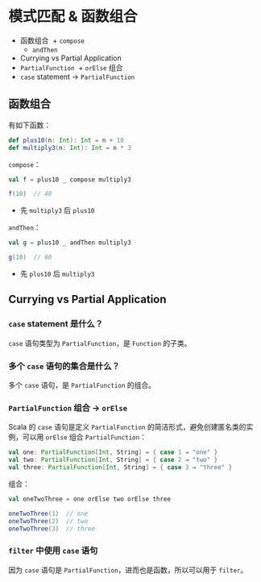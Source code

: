 # 模式匹配 & 函数组合

* 函数组合
  + `compose`
  + `andThen`
* Currying vs Partial Application
* `PartialFunction`
  + `orElse` 组合
* `case` statement -> `PartialFunction`

## 函数组合

有如下函数：

```Scala
def plus10(n: Int): Int = n + 10
def multiply3(n: Int): Int = n * 3
```

`compose`：

```Scala
val f = plus10 _ compose multiply3

f(10)  // 40
```

* 先 `multiply3` 后 `plus10`

`andThen`：

```Scala
val g = plus10 _ andThen multiply3

g(10)  // 60
```

* 先 `plus10` 后 `multiply3`

## Currying vs Partial Application

### `case` statement 是什么？

`case` 语句类型为 `PartialFunction`，是 `Function` 的子类。

### 多个 `case` 语句的集合是什么？

多个 `case` 语句，是 `PartialFunction` 的组合。

### `PartialFunction` 组合 -> `orElse`

Scala 的 `case` 语句是定义 `PartialFunction` 的简洁形式，避免创建匿名类的实例，可以用 `orElse` 组合 `PartialFunction`：

```Scala
val one: PartialFunction[Int, String] = { case 1 ⇒ "one" }
val two: PartialFunction[Int, String] = { case 2 ⇒ "two" }
val three: PartialFunction[Int, String] = { case 3 ⇒ "three" }
```

组合：

```Scala
val oneTwoThree = one orElse two orElse three

oneTwoThree(1)  // one
oneTwoThree(2)  // two
oneTwoThree(3)  // three
```

### `filter` 中使用 `case` 语句

因为 `case` 语句是 `PartialFunction`，进而也是函数，所以可以用于 `filter`。








